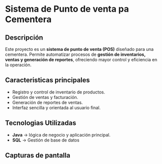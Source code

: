 # Sistema de Punto de venta pa Cementera 

## Descripción
Este proyecto es un **sistema de punto de venta (POS)** diseñado para una cementera.
Permite automatizar procesos de **gestión de inventarios, ventas y generación de reportes**, ofreciendo mayor control y eficiencia en la operación.

## Caracteristicas principales
- Registro y control de inventario de productos.
- Gestión de ventas y facturación.
- Generación de reportes de ventas.
- Interfaz sencilla y orientada al usuario final.

## Tecnologias Utilizadas
- **Java** -> lógica de negocio y aplicación principal.
- **SQL** -> Gestión de base de datos

## Capturas de pantalla
